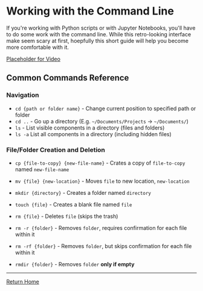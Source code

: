 # Working with the Command Line

If you're working with Python scripts or with Jupyter Notebooks, you'll have to do some work with the command line. While this retro-looking interface make seem scary at first, hoepfully this short guide will help you become more comfortable with it.

[Placeholder for Video]()

## Common Commands Reference

### Navigation

- `cd {path or folder name}` - Change current position to specified path or folder
- `cd ..` - Go up a directory (E.g. `~/Documents/Projects` -> `~/Documents/`)
- `ls` - List visible components in a directory (files and folders)
- `ls -a` List all components in a directory (including hidden files)

### File/Folder Creation and Deletion

- `cp {file-to-copy} {new-file-name}` - Crates a copy of `file-to-copy` named `new-file-name`
- `mv {file} {new-location}` - Moves `file` to new location, `new-location`

- `mkdir {directory}` - Creates a folder named `directory`
- `touch {file}` - Creates a blank file named `file`

- `rm {file}` - Deletes `file` (skips the trash)
- `rm -r {folder}` - Removes `folder`, requires confirmation for each file within it
- `rm -rf {folder}` - Removes `folder`, but skips confirmation for each file within it
- `rmdir {folder}` - Removes `folder` **only if empty**

---
[Return Home](https://anthony-agbay.github.io/python-resource-guide)
